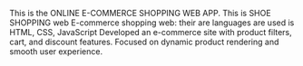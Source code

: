 This is the ONLINE E-COMMERCE SHOPPING WEB APP.
This is SHOE SHOPPING web 
E-commerce shopping web: their are languages are used is
HTML, CSS, JavaScript
Developed an e-commerce site with product filters, cart, and discount
features.
Focused on dynamic product rendering and smooth user experience.
